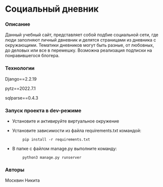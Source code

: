 # Социальный дневник
### Описание 
Данный учебный сайт, представляет собой подбие cоциальной сети, где люди заполняют личный двневник и делятся страницами из дневника с окружающими.
Тематики дневников могут быть разные, от любовных, до деловых или все в перемешку.
Возможна реализация подписки на понравившегося блогера.


### Технологии
Django==2.2.19

pytz==2022.7.1

sqlparse==0.4.3

### Запуск проекта в dev-режиме


- Установите и активируйте виртуальное окружение

- Установите зависимости из файла requirements.txt командой:
```
		pip install -r requirements.txt
``` 
- В папке с файлом manage.py выполните команду:
```
		python3 manage.py runserver
```
### Авторы

Москвин Никита
